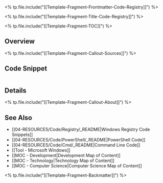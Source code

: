 <% tp.file.include("[[Template-Fragment-Frontmatter-Code-Registry]]") %>

<% tp.file.include("[[Template-Fragment-Title-Code-Registry]]") %>

<% tp.file.include("[[Template-Fragment-TOC]]") %>

## Overview

<% tp.file.include("[[Template-Fragment-Callout-Sources]]") %>

## Code Snippet

```registry

```

## Details

<% tp.file.include("[[Template-Fragment-Callout-About]]") %>

## See Also

- [[04-RESOURCES/Code/Registry/_README|Windows Registry Code Snippets]]
- [[04-RESOURCES/Code/PowerShell/_README|PowerShell Code]]
- [[04-RESOURCES/Code/Cmd/_README|Command Line Code]]
- [[Tool - Microsoft Windows]]
- [[MOC - Development|Development Map of Content]]
- [[MOC - Technology|Technology Map of Content]]
- [[MOC - Computer Science|Computer Science Map of Content]]


<% tp.file.include("[[Template-Fragment-Backmatter]]") %>